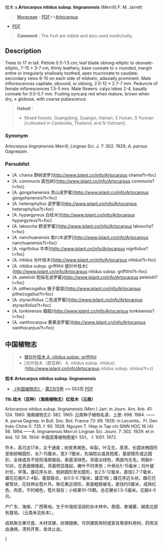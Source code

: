 桂木 a.**Artocarpus nitidus subsp. lingnanensis** (Merrill) F. M. Jarrett

> [Moraceae](http://www.iplant.cn/info/Moraceae?t=foc) - [PDF](http://www.iplant.cn/foc/pdf/Moraceae.pdf)>>[Artocarpus](http://www.iplant.cn/info/Artocarpus?t=foc)
 - [PDF](http://www.iplant.cn/foc/pdf/Artocarpus.pdf)

> **Comment** : 
> The fruit are edible and also used medicinally.

## Description

Trees to 17 m tall. Petiole 0.5-1.5 cm; leaf blade oblong-elliptic to obovate-elliptic, 7-15 × 3-7 cm, thinly leathery, base cuneate to ± rounded, margin entire or irregularly shallowly toothed, apex mucronate to caudate; secondary veins 6-10 on each side of midvein, adaxially prominent. Male inflorescences capitate, obovoid, or oblong, 2.5-12 × 2.7-7 mm. Peduncle of female inflorescences 1.5-5 mm. Male flowers: calyx lobes 2-4, basally connate for 0.5-0.7 mm. Fruiting syncarp red when mature, brown when dry, ± globose, with coarse pubescence.

> **Habait** : 
>* Mixed forests. Guangdong, Guangxi, Hainan, S Hunan, S Yunnan [cultivated in Cambodia, Thailand, and N Vietnam].

### Synonym
*Artocarpus* *lingnanensis* Merrill, Lingnan Sci. J. 7: 302. 1929; *A*. *parvus* Gagnepain.

### Parsublist

* [A.  chama  野树波罗](http://www.iplant.cn/info/Artocarpus chama?t=foc)
* [A.  communis  面包树](http://www.iplant.cn/info/Artocarpus communis?t=foc)
* [A.  gongshanensis  贡山波罗蜜](http://www.iplant.cn/info/Artocarpus gongshanensis?t=foc)
* [A.  heterophyllus  波罗蜜](http://www.iplant.cn/info/Artocarpus heterophyllus?t=foc)
* [A.  hypargyreus  白桂木](http://www.iplant.cn/info/Artocarpus hypargyreus?t=foc)
* [A.  lakoocha  野波罗蜜](http://www.iplant.cn/info/Artocarpus lakoocha?t=foc)
* [A.  nanchuanensis  南川木波罗](http://www.iplant.cn/info/Artocarpus nanchuanensis?t=foc)
* [A.  nigrifolius  牛李](http://www.iplant.cn/info/Artocarpus nigrifolius?t=foc)
* [A.  nitidus  光叶桂木](http://www.iplant.cn/info/Artocarpus nitidus?t=foc)
* [A.  nitidus subsp. griffithii  披针叶桂木](http://www.iplant.cn/info/Artocarpus nitidus subsp. griffithii?t=foc)
* [A.  petelotii  短绢毛波罗蜜](http://www.iplant.cn/info/Artocarpus petelotii?t=foc)
* [A.  pithecogallus  猴子瘿袋](http://www.iplant.cn/info/Artocarpus pithecogallus?t=foc)
* [A.  styracifolius  二色波罗蜜](http://www.iplant.cn/info/Artocarpus styracifolius?t=foc)
* [A.  tonkinensis  胭脂](http://www.iplant.cn/info/Artocarpus tonkinensis?t=foc)
* [A.  xanthocarpus  黄果波罗蜜](http://www.iplant.cn/info/Artocarpus xanthocarpus?t=foc)

## 中国植物志

> * [披针叶桂木  A.  nitidus subsp. griffithii](Artocarpus-nitidus-subsp-griffithii-披针叶桂木.md)
> * [光叶桂木（原亚种）  A.  nitidus subsp. nitidus](http://www.iplant.cn/info/Artocarpus nitidus subsp. nitidus?t=z)

**桂木 Artocarpus nitidus subsp. lingnanensis**

* [《中国植物志》](http://www.iplant.cn/frps)- [第23(1)卷](http://www.iplant.cn/frps/vol/23(1)) >> 053页 [PDF](http://www.iplant.cn/frps/pdf/23(1)/053b.pdf)

**11b.桂木（亚种）（海南植物志）红桂木（云南）**

Artocarpus nitidus subsp. lingnanensis (Merr.) Jarr. in Journ. Arn. Arb. 41: 124. 1960: 海南植物志2: 382. 1965: 云南种子植物名录，上册: 698. 1984. ——A. parva Gagnep. in Bull. Soc. Bot. France 73: 89. 1926: in Lecomte，Fl. Gen Indo-Chine 5: 735. f. 90. 1928: Nguyen T. Hiep in Tap chi SINN HOC 16 (4): 56. 1994.——A. lingnanensis Merr.in Lingnan Sci. Journ. 7: 302. 1929: et in ibid. 13: 56. 1934: 中国高等植物图鉴1: 501， f. 1001. 1972.

乔木，高可达17米，主干通直；树皮黑褐色，纵裂，叶互生，革质，长圆状椭圆形至倒卵椭圆形，长7-15厘米，宽3-7厘米，先端短尖或具短尾，基部楔形或近圆形，全缘或具不规则浅疏锯齿，表面深绿色，背面淡绿色，两面均无毛，侧脉6-10对，在表面微隆起，背面明显隆起，嫩叶干时黑色；叶柄长5-15毫米；托叶披针形，早落。雄花序头状，倒卵圆形至长圆形，长2.5-12毫米，直径2.7-7毫米，雄花花被片2-4裂，基部联合，长0.5-0.7毫米，雄蕊1枚；雌花序近头状，雌花花被管状，花柱伸出苞片外。聚花果近球形，表面粗糙被毛，直径约5厘米，成熟红色，肉质，干时褐色，苞片宿存；小核果10-15颗。总花梗长1.5-5毫米。花期4-5月。

产广东、海南、广西等地。生于中海拔湿润的杂木林中。泰国、柬埔寨、越南北部有栽培。（云南未见标本）。

成熟聚合果可食。木材坚硬，纹理细微，可供建筑用材或家具等原料用材。药用活血通络，清热开胃，收敛止血。

}